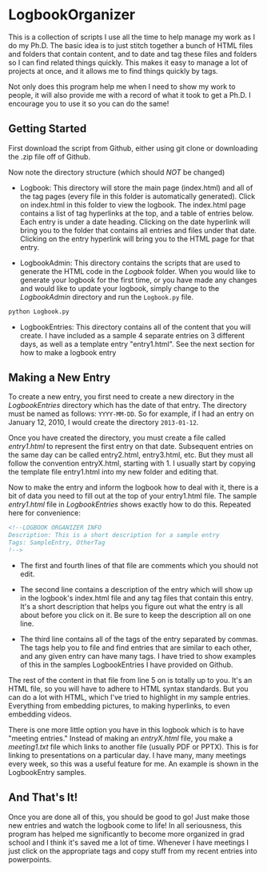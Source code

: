 LogbookOrganizer
================

This is a collection of scripts I use all the time to help manage my work as I do my Ph.D.  The basic idea is to just stitch together a bunch of HTML files and folders that contain content, and to date and tag these files and folders so I can find related things quickly.  This makes it easy to manage a lot of projects at once, and it allows me to find things quickly by tags.

Not only does this program help me when I need to show my work to people, it will also provide me with a record of what it took to get a Ph.D.  I encourage you to use it so you can do the same!


Getting Started
---------------
First download the script from Github, either using git clone or downloading the .zip file off of Github.

Now note the directory structure (which should *NOT* be changed)
* Logbook: This directory will store the main page (index.html) and all of the tag pages (every file in this folder is automatically generated).  Click on index.html in this folder to view the logbook.  The index.html page contains a list of tag hyperlinks at the top, and a table of entries below.  Each entry is under a date heading.  Clicking on the date hyperlink will bring you to the folder that contains all entries and files under that date.  Clicking on the entry hyperlink will bring you to the HTML page for that entry.

* LogbookAdmin: This directory contains the scripts that are used to generate the HTML code in the *Logbook* folder.  When you would like to generate your logbook for the first time, or you have made any changes and would like to update your logbook, simply change to the *LogbookAdmin* directory and run the `Logbook.py` file.

~~~~~ bash
python Logbook.py
~~~~~

* LogbookEntries: This directory contains all of the content that you will create.  I have included as a sample 4 separate entries on 3 different days, as well as a template entry "entry1.html".  See the next section for how to make a logbook entry

Making a New Entry
------------------
To create a new entry, you first need to create a new directory in the *LogbookEntries* directory which has the date of that entry.  The directory must be named as follows: `YYYY-MM-DD`.  So for example, if I had an entry on January 12, 2010, I would create the directory `2013-01-12`.

Once you have created the directory, you must create a file called *entry1.html* to represent the first entry on that date.  Subsequent entries on the same day can be called entry2.html, entry3.html, etc.  But they must all follow the convention entryX.html, starting with 1.  I usually start by copying the template file entry1.html into my new folder and editing that.

Now to make the entry and inform the logbook how to deal with it, there is a bit of data you need to fill out at the top of your entry1.html file.  The sample *entry1.html* file in *LogbookEntries* shows exactly how to do this.  Repeated here for convenience:
~~~~~ HTML
<!--LOGBOOK ORGANIZER INFO
Description: This is a short description for a sample entry
Tags: SampleEntry, OtherTag
!-->
~~~~~
* The first and fourth lines of that file are comments which you should not edit.

* The second line contains a description of the entry which will show up in the logbook's index.html file and any tag files that contain this entry.  It's a short description that helps you figure out what the entry is all about before you click on it.  Be sure to keep the description all on one line.

* The third line contains all of the tags of the entry separated by commas.  The tags help you to file and find entries that are similar to each other, and any given entry can have many tags.  I have tried to show examples of this in the samples LogbookEntries I have provided on Github.

The rest of the content in that file from line 5 on is totally up to you.  It's an HTML file, so you will have to adhere to HTML syntax standards.  But you can do a lot with HTML, which I've tried to highlight in my sample entries.  Everything from embedding pictures, to making hyperlinks, to even embedding videos.

There is one more little option you have in this logbook which is to have "meeting entries."  Instead of making an *entryX.html* file, you make a *meeting1.txt* file which links to another file (usually PDF or PPTX).  This is for linking to presentations on a particular day.  I have many, many meetings every week, so this was a useful feature for me.  An example is shown in the LogbookEntry samples.

And That's It!
--------------
Once you are done all of this, you should be good to go!  Just make those new entries and watch the logbook come to life!  In all seriousness, this program has helped me significantly to become more organized in grad school and I think it's saved me a lot of time.  Whenever I have meetings I just click on the appropriate tags and copy stuff from my recent entries into powerpoints.
